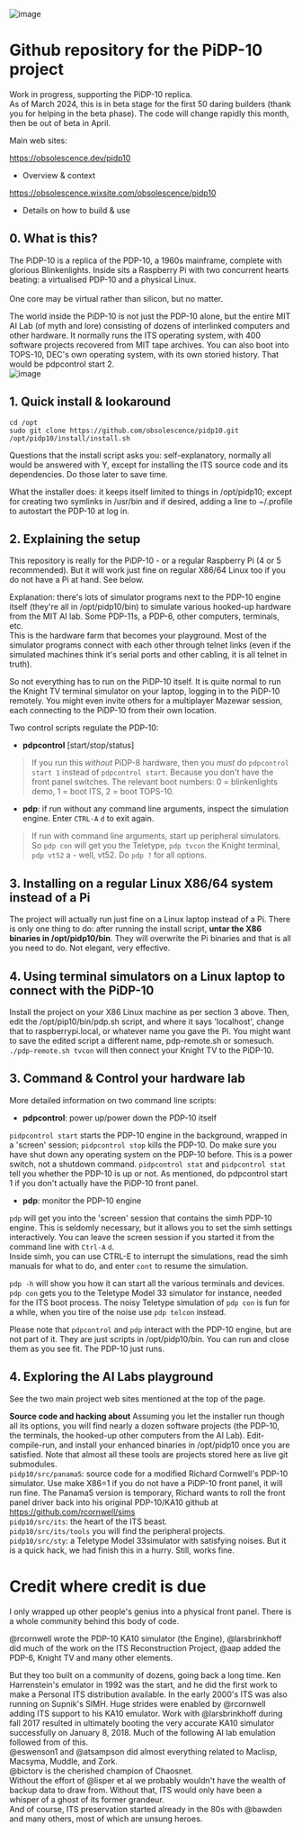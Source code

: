 ![image](https://user-images.githubusercontent.com/7725197/209851202-7e9bab6d-1ec1-4161-99de-54106cb87166.png)

# Github repository for the PiDP-10 project

Work in progress, supporting the PiDP-10 replica. 
<br>As of March 2024, this is in beta stage for the first 50 daring builders (thank you for helping in the beta phase). The code will change rapidly this month, then be out of beta in April.

Main web sites:

https://obsolescence.dev/pidp10 
- Overview & context

https://obsolescence.wixsite.com/obsolescence/pidp10
- Details on how to build & use


## 0. What is this?

The PiDP-10 is a replica of the PDP-10, a 1960s mainframe, complete with glorious Blinkenlights. Inside sits a Raspberry Pi with two concurrent hearts beating: a virtualised PDP-10 and a physical Linux.  
<br>One core may be virtual rather than silicon, but no matter.

The world inside the PiDP-10 is not just the PDP-10 alone, but the entire MIT AI Lab (of myth and lore) consisting of dozens of interlinked computers and other hardware. It normally runs the ITS operating system, with 400 software projects recovered from MIT tape archives. You can also boot into TOPS-10, DEC's own operating system, with its own storied history. That would be pdpcontrol start 2.
<br>
![image](https://obsolescence.dev/images/pidp10/PiDP-10_130127.jpg)
<br>


## 1. Quick install & lookaround

    cd /opt
    sudo git clone https://github.com/obsolescence/pidp10.git
    /opt/pidp10/install/install.sh

Questions that the install script asks you: self-explanatory, normally all would be answered with Y, except for installing the ITS source code and its dependencies. Do those later to save time.

What the installer does: it keeps itself limited to things in /opt/pidp10; except for creating two symlinks in /usr/bin and if desired, adding a line to ~/.profile to autostart the PDP-10 at log in.


## 2. Explaining the setup

This repository is really for the PiDP-10 - or a regular Raspberry Pi (4 or 5 recommended). But it will work just fine on regular X86/64 Linux too if you do not have a Pi at hand. See below.

Explanation: there's lots of simulator programs next to the PDP-10 engine itself (they're all in /opt/pidp10/bin) to simulate various hooked-up hardware from the MIT AI lab. Some PDP-11s, a PDP-6, other computers, terminals, etc. 
<br>This is the hardware farm that becomes your playground. Most of the simulator programs connect with each other through telnet links (even if the simulated machines think it's serial ports and other cabling, it is all telnet in truth).

So not everything has to run on the PiDP-10 itself. It is quite normal to run the Knight TV terminal simulator on your laptop, logging in to the PiDP-10 remotely. You might even invite others for a  multiplayer Mazewar session, each connecting to the PiDP-10 from their own location.

Two control scripts regulate the PDP-10:

- **pdpcontrol** \[start/stop/status\]
> If you run this *without* PiDP-8 hardware, then you *must* do `pdpcontrol start 1` instead of `pdpcontrol start`. Because you don't have the front panel switches.
> The relevant boot numbers: 0 = blinkenlights demo, 1 = boot ITS, 2 = boot TOPS-10.

- **pdp**: if run without any command line arguments, inspect the simulation engine. Enter `CTRL-A` `d` to exit again.
> If run with command line arguments, start up peripheral simulators. So `pdp con` will get you the Teletype, `pdp tvcon` the Knight terminal, `pdp vt52` a - well, vt52. Do `pdp ?` for all options.


## 3. Installing on a regular Linux X86/64 system instead of a Pi

The project will actually run just fine on a Linux laptop instead of a Pi. There is only one thing to do: after running the install script, **untar the X86 binaries in /opt/pidp10/bin**. They will overwrite the Pi binaries and that is all you need to do. Not elegant, very effective.


## 4. Using terminal simulators on a Linux laptop to connect with the PiDP-10

Install the project on your X86 Linux machine as per section 3 above. Then, edit the /opt/pip10/bin/pdp.sh script, and where it says 'localhost', change that to raspberrypi.local, or whatever name you gave the Pi. You might want to save the edited script a different name, pdp-remote.sh or somesuch. `./pdp-remote.sh tvcon` will then connect your Knight TV to the PiDP-10.


## 3. Command & Control your hardware lab

More detailed information on two command line scripts:

- **pdpcontrol**: power up/power down the PDP-10 itself

`pidpcontrol start` starts the PDP-10 engine in the background, wrapped in a 'screen' session; `pidpcontrol stop` kills the PDP-10. Do make sure you have shut down any operating system on the PDP-10 before. This is a power switch, not a shutdown command. `pidpcontrol stat` and `pidpcontrol stat` tell you whether the PDP-10 is up or not. As mentioned, do pdpcontrol start 1 if you don't actually have the PiDP-10 front panel.

- **pdp**: monitor the PDP-10 engine

`pdp` will get you into the 'screen' session that contains the simh PDP-10 engine. This is seldomly necessary, but it allows you to set the simh settings interactively. You can leave the screen session if you started it from the command line with `Ctrl-A` `d`. 
<br>Inside simh, you can use CTRL-E to interrupt the simulations, read the simh manuals for what to do, and enter `cont` to resume the simulation.

`pdp -h` will show you how it can start all the various terminals and devices. `pdp con` gets you to the Teletype Model 33 simulator for instance, needed for the ITS boot process. The noisy Teletype simulation of `pdp con` is fun for a while, when you tire of the noise use `pdp telcon` instead. 

Please note that `pdpcontrol` and `pdp` interact with the PDP-10 engine, but are not part of it. They are just scripts in /opt/pidp10/bin. You can run and close them as you see fit. The PDP-10 just runs.


## 4. Exploring the AI Labs playground

See the two main project web sites mentioned at the top of the page.

**Source code and hacking about**
Assuming you let the installer run though all its options, you will find nearly a dozen software projects (the PDP-10, the terminals, the hooked-up other computers from the AI Lab). Edit-compile-run, and install your enhanced binaries in /opt/pidp10 once you are satisfied. Note that almost all these tools are projects stored here as live git submodules.
<br>`pidp10/src/panama5`: source code for a modified Richard Cornwell's PDP-10 simulator. Use make X86=1 if you do not have a PiDP-10 front panel, it will run fine. 
	The Panama5 version is temporary, Richard wants to roll the front panel driver back into his original PDP-10/KA10 github at https://github.com/rcornwell/sims
<br>`pidp10/src/its`: the heart of the ITS beast. 
<br>`pidp10/src/its/tools` you will find the peripheral projects.
<br>`pidp10/src/sty`: a Teletype Model 33simulator with satisfying noises. But it is a quick hack, we had finish this in a hurry. Still, works fine.


# Credit where credit is due

I only wrapped up other people's genius into a physical front panel. There is a whole community behind this body of code. 

@rcornwell wrote the PDP-10 KA10 simulator (the Engine),
@larsbrinkhoff did much of the work on the ITS Reconstruction Project,
@aap added the PDP-6, Knight TV and many other elements.

But they too built on a community of dozens, going back a long time. Ken Harrenstein's emulator in 1992 was the start, and he did the first work to make a Personal ITS distribution available. In the early 2000's ITS was also running on Supnik's SIMH. Huge strides were enabled by @rcornwell adding ITS support to his KA10 emulator. Work with @larsbrinkhoff during fall 2017 resulted in ultimately booting the very accurate KA10 simulator successfully on January 8, 2018. Much of the following AI lab emulation followed from of this. 
<br>@eswenson1 and @atsampson did almost everything related to Maclisp, Macsyma, Muddle, and Zork.
<br>@bictorv is the cherished champion of Chaosnet.
<br>Without the effort of @lisper et al we probably wouldn't have the wealth of backup data to draw from. Without that, ITS would only have been a whisper of a ghost of its former grandeur.
<br>And of course, ITS preservation started already in the 80s with @bawden and many others, most of which are unsung heroes.
